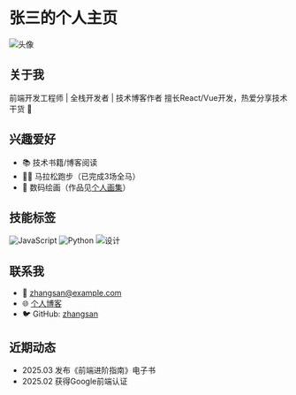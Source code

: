 # 张三的个人主页
![头像](https://example.com/avatar.jpg)

## 关于我
前端开发工程师 | 全栈开发者 | 技术博客作者
擅长React/Vue开发，热爱分享技术干货 🚀

## 兴趣爱好
- 📚 技术书籍/博客阅读
- 🏃‍♂️ 马拉松跑步（已完成3场全马）
- 🎨 数码绘画（作品见[个人画集](https://example.com/art)）

## 技能标签
![JavaScript](https://img.shields.io/badge/JavaScript-⭐⭐⭐⭐⭐)
![Python](https://img.shields.io/badge/Python-⭐⭐⭐)
![设计](https://img.shields.io/badge/设计-⭐⭐)

## 联系我
- 📧 zhangsan@example.com
- 🌐 [个人博客](https://zhangsan.tech)
- 🐦 GitHub: [zhangsan](https://github.com/zhangsan)

## 近期动态
- 2025.03 发布《前端进阶指南》电子书
- 2025.02 获得Google前端认证  